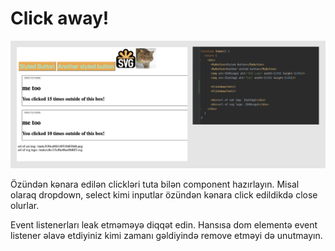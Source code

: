 # Click away!

![ClickAway](img-1.png)

Özündən kənara edilən clickləri tuta bilən component hazırlayın.
Misal olaraq dropdown, select kimi inputlar özündən kənara click edildikdə close olurlar.

Event listenerları leak etməməyə diqqət edin. Hansısa dom elementə event listener əlavə etdiyiniz kimi
zamanı gəldiyində remove etməyi də unutmayın.

